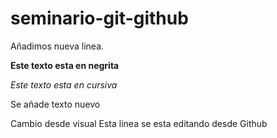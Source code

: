 # seminario-git-github
Añadimos nueva linea.

**Este texto esta en negrita**

*Este texto esta en cursiva*

Se añade texto nuevo

Cambio desde visual 
Esta linea se esta editando desde Github
